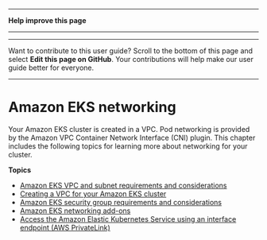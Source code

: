 --------

 **Help improve this page** 

--------

--------

Want to contribute to this user guide? Scroll to the bottom of this page and select **Edit this page on GitHub**\. Your contributions will help make our user guide better for everyone\.

--------

# Amazon EKS networking<a name="eks-networking"></a>

Your Amazon EKS cluster is created in a VPC\. Pod networking is provided by the Amazon VPC Container Network Interface \(CNI\) plugin\. This chapter includes the following topics for learning more about networking for your cluster\.

**Topics**
+ [Amazon EKS VPC and subnet requirements and considerations](network-reqs.md)
+ [Creating a VPC for your Amazon EKS cluster](creating-a-vpc.md)
+ [Amazon EKS security group requirements and considerations](sec-group-reqs.md)
+ [Amazon EKS networking add\-ons](eks-networking-add-ons.md)
+ [Access the Amazon Elastic Kubernetes Service using an interface endpoint \(AWS PrivateLink\)](vpc-interface-endpoints.md)